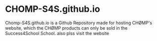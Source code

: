 # CHOMP-S4S.github.io
Chomp-S4S.github.io is a Github Repository made for hosting CHØMP's website, which the CHØMP products can only be sold in the Success4School School. also plss visit the website
